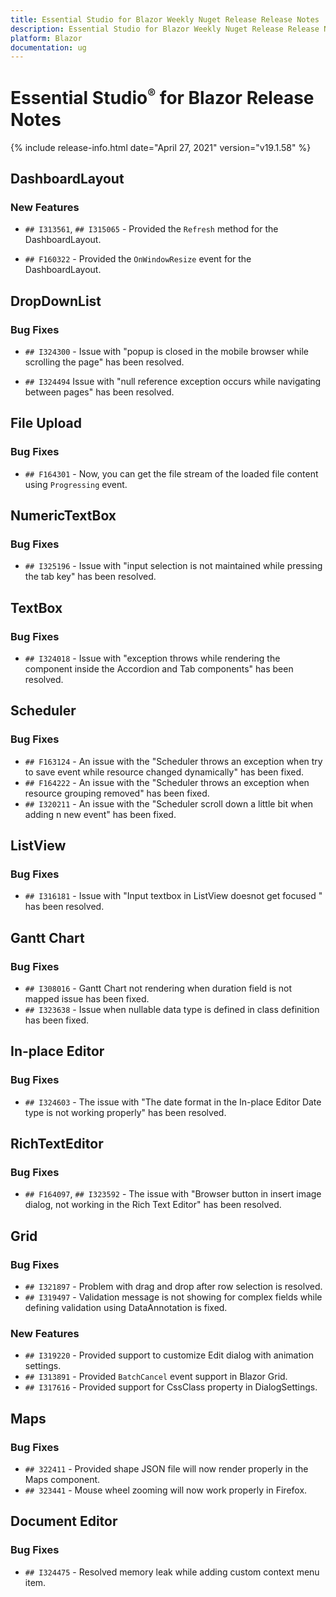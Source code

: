```yaml
---
title: Essential Studio for Blazor Weekly Nuget Release Release Notes  
description: Essential Studio for Blazor Weekly Nuget Release Release Notes  
platform: Blazor
documentation: ug
---
```


# Essential Studio<sup style="font-size:70%">&reg;</sup> for Blazor  Release Notes  

{% include release-info.html date="April 27, 2021"  version="v19.1.58" %} 


##  DashboardLayout

###    New Features

- `## I313561`, `## I315065` - Provided the `Refresh` method for the DashboardLayout.

- `## F160322` - Provided the `OnWindowResize` event for the DashboardLayout.

##  DropDownList

###    Bug Fixes

- `## I324300` - Issue with "popup is closed in the mobile browser while scrolling the page" has been resolved.

- `## I324494` Issue with "null reference exception occurs while navigating between pages" has been resolved.

##  File Upload

###    Bug Fixes

- `## F164301` - Now, you can get the file stream of the loaded file content using `Progressing` event.

##  NumericTextBox

###    Bug Fixes

- `## I325196` - Issue with "input selection is not maintained while pressing the tab key" has been resolved.

##  TextBox

###    Bug Fixes

- `## I324018` -  Issue with "exception throws while rendering the component inside the Accordion and Tab components" has been resolved.

##  Scheduler

###    Bug Fixes

- `## F163124` - An issue with the "Scheduler throws an exception when try to save event while resource changed dynamically" has been fixed.
- `## F164222` - An issue with the "Scheduler throws an exception when resource grouping removed" has been fixed.
- `## I320211` - An issue with the "Scheduler scroll down a little bit when adding n new event" has been fixed.

##  ListView

###    Bug Fixes

- `## I316181` - Issue with "Input textbox in ListView doesnot get focused " has been resolved.

##  Gantt Chart

###    Bug Fixes

- `## I308016` - Gantt Chart not rendering when duration field is not mapped issue has been fixed.
- `## I323638` - Issue when nullable data type is defined in class definition has been fixed.

##  In-place Editor

###    Bug Fixes

- `## I324603` - The issue with "The date format in the In-place Editor Date type is not working properly" has been resolved.

##  RichTextEditor

###    Bug Fixes

- `## F164097`, `## I323592` - The issue with "Browser button in insert image dialog, not working in the Rich Text Editor" has been resolved.

##  Grid

###    Bug Fixes

- `## I321897` - Problem with drag and drop after row selection is resolved.
- `## I319497` - Validation message is not showing for complex fields while defining validation using DataAnnotation is fixed.

###    New Features

- `## I319220` - Provided support to customize Edit dialog with animation settings.
- `## I313891` - Provided `BatchCancel` event support in Blazor Grid.
- `## I317616` - Provided support for CssClass property in DialogSettings.

##  Maps

###    Bug Fixes

- `## 322411` - Provided shape JSON file will now render properly in the Maps component.
- `## 323441` - Mouse wheel zooming will now work properly in Firefox.

##  Document Editor

###    Bug Fixes

- `## I324475` - Resolved memory leak while adding custom context menu item.

